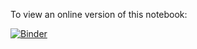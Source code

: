 To view an online version of this notebook:


[![Binder](https://img.shields.io/badge/View%20Jupyter%20Notebook-Click%20here-green)](https://nbviewer.jupyter.org/github/jg719/Wave-Propagation-Simulation/blob/master/Wave%20propagation.ipynb)


